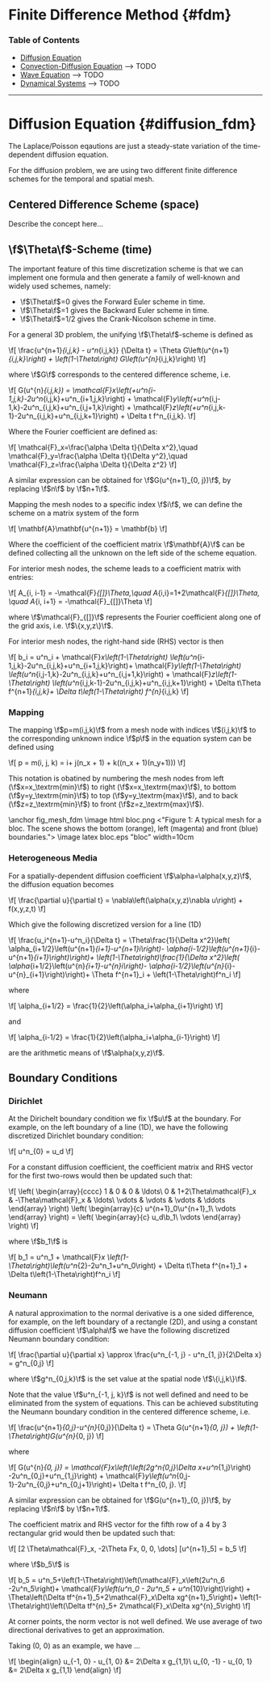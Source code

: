 # Finite Difference Method {#fdm}

### Table of Contents
* [Diffusion Equation](#diffusion_fdm)
* [Convection-Diffusion Equation](#conv_diff_fdm)  --> TODO
* [Wave Equation](#wave_fdm)  --> TODO
* [Dynamical Systems](#dynamics_fdm)  --> TODO
___

# Diffusion Equation  {#diffusion_fdm}

The Laplace/Poisson eqautions are just a steady-state variation of the
time-dependent diffusion equation.

For the diffusion problem, we are using two different finite difference schemes
for the temporal and spatial mesh.

## Centered Difference Scheme (space)

Describe the concept here...

## \f$\Theta\f$-Scheme (time)

The important feature of this time discretization scheme is that we can
implement one formula and then generate a family of well-known and
widely used schemes, namely:

* \f$\Theta\f$=0 gives the Forward Euler scheme in time.
* \f$\Theta\f$=1 gives the Backward Euler scheme in time.
* \f$\Theta\f$=1/2 gives the Crank-Nicolson scheme in time.

For a general 3D problem, the unifying \f$\Theta\f$-scheme is defined as

\f[
    \frac{u^{n+1}_{i,j,k} - u^n_{i,j,k}} {\Delta t} = 
      \Theta G\left(u^{n+1}_{i,j,k}\right) +
      \left(1-\Theta\right) G\left(u^{n}_{i,j,k}\right)
\f]

where \f$G\f$ corresponds to the centered difference scheme, i.e.

\f[
    G(u^{n}_{i,j,k}) = 
      \mathcal{F}_x\left(+u^n_{i-1,j,k}-2u^n_{i,j,k}+u^n_{i+1,j,k}\right) +
      \mathcal{F}_y\left(+u^n_{i,j-1,k}-2u^n_{i,j,k}+u^n_{i,j+1,k}\right) + 
      \mathcal{F}_z\left(+u^n_{i,j,k-1}-2u^n_{i,j,k}+u^n_{i,j,k+1}\right) +
      \Delta t f^n_{i,j,k}.
\f]

Where the Fourier coefficient are defined as:

\f[
    \mathcal{F}_x=\frac{\alpha \Delta t}{\Delta x^2},\quad
    \mathcal{F}_y=\frac{\alpha \Delta t}{\Delta y^2},\quad
    \mathcal{F}_z=\frac{\alpha \Delta t}{\Delta z^2}
\f]

A similar expression can be obtained for \f$G(u^{n+1}_{0, j})\f$, by replacing
\f$n\f$ by \f$n+1\f$.

Mapping the mesh nodes to a specific index \f$i\f$, we can define the scheme 
on a matrix system of the form

\f[
    \mathbf{A}\mathbf{u^{n+1}} = \mathbf{b}
\f]

Where the coefficient of the coefficient matrix \f$\mathbf{A}\f$ can be
defined collecting all the unknown on the left side of the scheme equation.

For interior mesh nodes, the scheme leads to a coefficient matrix with entries:

\f[
    A_{i, i-1} = -\mathcal{F}_{[]}\Theta,\quad 
    A_{i,i}=1+2\mathcal{F}_{[]}\Theta, \quad
    A_{i, i+1} = -\mathcal{F}_{[]}\Theta
\f]

where \f$\mathcal{F}_{[]}\f$ represents the Fourier coefficient along one of
the grid axis, i.e. \f$\{x,y,z\}\f$.

For interior mesh nodes, the right-hand side (RHS) vector is then

\f[
    b_i = u^n_i + \mathcal{F}_x\left(1-\Theta\right)
      \left(u^n_{i-1,j,k}-2u^n_{i,j,k}+u^n_{i+1,j,k}\right)+
      \mathcal{F}_y\left(1-\Theta\right)
      \left(u^n_{i,j-1,k}-2u^n_{i,j,k}+u^n_{i,j+1,k}\right) + 
      \mathcal{F}_z\left(1-\Theta\right)
      \left(u^n_{i,j,k-1}-2u^n_{i,j,k}+u^n_{i,j,k+1}\right) + 
      \Delta t\Theta f^{n+1}_{i,j,k}+
      \Delta t\left(1-\Theta\right) f^{n}_{i,j,k}
\f]

### Mapping

The mapping \f$p=m(i,j,k)\f$ from a mesh node with indices \f$(i,j,k)\f$ to
the corresponding unknown indice \f$p\f$ in the equation system can be defined
using

\f[
    p = m(i, j, k) = i+ j(n_x + 1) + k((n_x + 1)(n_y+1)))
\f]

This notation is obatined by numbering the mesh nodes from 
left (\f$x=x_\textrm{min}\f$) to right (\f$x=x_\textrm{max}\f$), to
bottom (\f$y=y_\textrm{min}\f$) to top (\f$y=y_\textrm{max}\f$), and to 
back (\f$z=z_\textrm{min}\f$) to front (\f$z=z_\textrm{max}\f$).

\anchor fig_mesh_fdm
\image html bloc.png <"Figure 1: A typical mesh for a bloc. The scene shows 
the bottom (orange), left (magenta) and front (blue) boundaries.">
\image latex bloc.eps "bloc" width=10cm

### Heterogeneous Media

For a spatially-dependent diffusion coefficient \f$\alpha=\alpha(x,y,z)\f$, 
the diffusion equation becomes

\f[
    \frac{\partial u}{\partial t} = \nabla\left(\alpha(x,y,z)\nabla u\right) 
      + f(x,y,z,t)
\f]

Which give the following discretized version for a line (1D)

\f[
    \frac{u_i^{n+1}-u^n_i}{\Delta t} = \Theta\frac{1}{\Delta x^2}\left(
      \alpha_{i+1/2}\left(u^{n+1}_{i+1}-u^{n+1}_i\right)-
      \alpha_{i-1/2}\left(u^{n+1}_{i}-u^{n+1}_{i+1}\right)\right)+
      \left(1-\Theta\right)\frac{1}{\Delta x^2}\left(
      \alpha_{i+1/2}\left(u^{n}_{i+1}-u^{n}_i\right)-
      \alpha_{i-1/2}\left(u^{n}_{i}-u^{n}_{i+1}\right)\right)+
      \Theta f^{n+1}_i + \left(1-\Theta\right)f^n_i
\f]

where 

\f[
    \alpha_{i+1/2} = \frac{1}{2}\left(\alpha_i+\alpha_{i+1}\right)
\f]

and

\f[
    \alpha_{i-1/2} = \frac{1}{2}\left(\alpha_i+\alpha_{i-1}\right)
\f]

are the arithmetic means of \f$\alpha(x,y,z)\f$.

## Boundary Conditions

### Dirichlet

At the Dirichelt boundary condition we fix \f$u\f$ at the boundary. For 
example, on the left boundary of a line (1D), we have the following discretized
Dirichlet boundary condition:

\f[
    u^n_{0} = u_d
\f]

For a constant diffusion coefficient, the coefficient matrix and RHS vector 
for the first two-rows would then be updated such that:

\f[
  \left(
   \begin{array}{cccc}
     1 & 0 & 0 & \ldots\\
     0 & 1+2\Theta\mathcal{F}_x & -\Theta\mathcal{F}_x & \ldots\\
     \vdots & \vdots & \vdots & \ddots
   \end{array} 
  \right) 
  \left(
    \begin{array}{c}
      u^{n+1}_0\\u^{n+1}_1\\ \vdots
    \end{array}
  \right) = 
  \left(
    \begin{array}{c}
      u_d\\b_1\\ \vdots
    \end{array}
  \right)
\f]

where \f$b_1\f$ is

\f[
    b_1 = u^n_1 + \mathcal{F}_x
    \left(1-\Theta\right)\left(u^n_{2}-2u^n_1+u^n_0\right) + 
    \Delta t\Theta f^{n+1}_1 + \Delta t\left(1-\Theta\right)f^n_i
\f]


### Neumann

A natural approximation to the normal derivative is a one sided difference, 
for example, on the left boundary of a rectangle (2D), and using a constant 
diffusion coefficient \f$\alpha\f$ we have the following discretized 
Neumann boundary condition:

\f[
    \frac{\partial u}{\partial x} \approx 
        \frac{u^n_{-1, j} - u^n_{1, j}}{2\Delta x} = g^n_{0,j}
\f]

where \f$g^n_{0,j,k}\f$ is the set value at the spatial node \f$\{i,j,k\}\f$.

Note that the value \f$u^n_{-1, j, k}\f$ is not well defined and need to be 
eliminated from the system of equations. This can be achieved substituting 
the Neumann boundary condition in the centered difference scheme, i.e.

\f[
    \frac{u^{n+1}_{0,j}-u^{n}_{0,j}}{\Delta t} = 
      \Theta G(u^{n+1}_{0, j}) + \left(1-\Theta\right)G(u^{n}_{0, j})
\f]

where

\f[
    G(u^{n}_{0, j}) = 
      \mathcal{F}_x\left(\left(2g^n_{0,j}\Delta x+u^n_{1,j}\right)
      -2u^n_{0,j}+u^n_{1,j}\right) +
      \mathcal{F}_y\left(u^n_{0,j-1}-2u^n_{0,j}+u^n_{0,j+1}\right)+
      \Delta t f^n_{0, j}.
\f]

A similar expression can be obtained for \f$G(u^{n+1}_{0, j})\f$, by replacing
\f$n\f$ by \f$n+1\f$.

The coefficient matrix and RHS vector for the fifth row of a 4 by 3 
rectangular grid would then be updated such that:

\f[
 [2 \Theta\mathcal{F}_x, -2\Theta Fx, 0, 0, \dots] [u^{n+1}_5] = b_5
\f]

where \f$b_5\f$ is

\f[
    b_5 = 
    u^n_5+\left(1-\Theta\right)\left(\mathcal{F}_x\left(2u^n_6 -2u^n_5\right)+
    \mathcal{F}_y\left(u^n_0 - 2u^n_5 + u^n_{10}\right)\right) +
    \Theta\left(\Delta tf^{n+1}_5+2\mathcal{F}_x\Delta xg^{n+1}_5\right)+
    \left(1-\Theta\right)\left(\Delta tf^{n}_5+
    2\mathcal{F}_x\Delta xg^{n}_5\right)
\f]

At corner points, the norm vector is not well defined. We use average of two
directional derivatives to get an approximation. 

Taking (0, 0) as an example, we have ...

\f[
    \begin{align}
    u_{-1, 0} - u_{1, 0} &= 2\Delta x g_{1,1}\\
    u_{0, -1} - u_{0, 1} &= 2\Delta x g_{1,1}
    \end{align}
\f]

